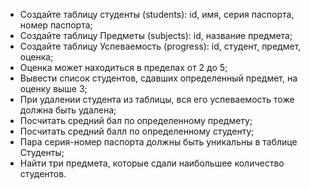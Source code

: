 - Создайте таблицу студенты (students): id, имя, серия паспорта, номер паспорта;
- Создайте таблицу Предметы (subjects): id, название предмета;
- Создайте таблицу Успеваемость (progress): id, студент, предмет, оценка;
- Оценка может находиться в пределах от 2 до 5;
- Вывести список студентов, сдавших определенный предмет, на оценку выше 3;
- При удалении студента из таблицы, вся его успеваемость тоже должна быть удалена;
- Посчитать средний бал по определенному предмету;
- Посчитать средний балл по определенному студенту;
- Пара серия-номер паспорта должны быть уникальны в таблице Студенты;
- Найти три предмета, которые сдали наибольшее количество студентов.